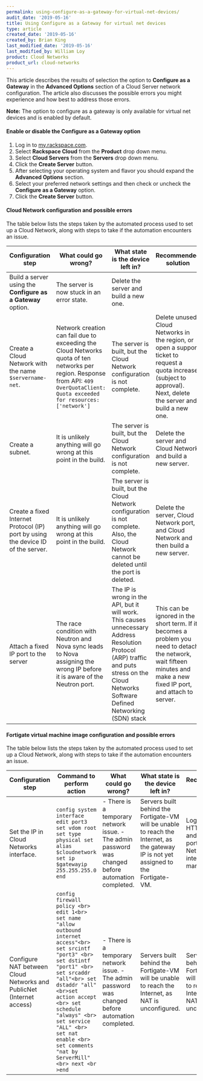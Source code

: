 ```yaml
---
permalink: using-configure-as-a-gateway-for-virtual-net-devices/
audit_date: '2019-05-16'
title: Using Configure as a Gateway for virtual net devices
type: article
created_date: '2019-05-16'
created_by: Brian King
last_modified_date: '2019-05-16'
last_modified_by: William Loy
product: Cloud Networks
product_url: cloud-networks
---
```


This article describes the results of selection the option to **Configure as a Gateway** in the **Advanced Options** section of a Cloud Server network configuration. The article also discusses the possible errors you might experience and how best to address those errors.

**Note:** The option to configure as a gateway is only available for virtual net devices and is enabled by default.

#### Enable or disable the Configure as a Gateway option

1. Log in to [my.rackspace.com](https://my.rackspace.com).
2. Select **Rackspace Cloud** from the **Product** drop down menu.
3. Select **Cloud Servers** from the **Servers** drop down menu.
4. Click the **Create Server** button.
5. After selecting your operating system and flavor you should expand the **Advanced Options** section.
6. Select your preferred network settings and then check or uncheck the **Configure as a Gateway** option.
7. Click the **Create Server** button.


#### Cloud Network configuration and possible errors

The table below lists the steps taken by the automated process used to set up a Cloud Network, along with steps to take if the automation encounters an issue.

| Configuration step | What could go wrong? | What state is the device left in? | Recommended solution |
|--------|----------------------|-----------------------------------|------------------------|
|Build a server using the **Configure as a Gateway** option. | The server is now stuck in an error state. | Delete the server and build a new one.|
|Create a Cloud Network with the name `$servername-net`. | Network creation can fail due to exceeding the Cloud Networks quota of ten networks per region. Response from API: `409 OverQuotaClient: Quota exceeded for resources: ['network']`	| The server is built, but the Cloud Network configuration is not complete.| Delete unused Cloud Networks in the region, or open a support ticket to request a quota increase (subject to approval). Next, delete the server and build a new one.|
|Create a subnet.| It is unlikely anything will go wrong at this point in the build.| The server is built, but the Cloud Network configuration is not complete.| Delete the server and Cloud Network and build a new server.|
| Create a fixed Internet Protocol (IP) port by using the device ID of the server.| It is unlikely anything will go wrong at this point in the build.| The server is built, but the Cloud Network configuration is not complete. Also, the Cloud Network cannot be deleted until the port is deleted.| Delete the server, Cloud Network port, and Cloud Network and then build a new server.|
| Attach a fixed IP port to the server| The race condition with Neutron and Nova sync leads to Nova assigning the wrong IP before it is aware of the Neutron port.| The IP is wrong in the API, but it will work. This causes unnecessary Address Resolution Protocol (ARP) traffic and puts stress on the Cloud Networks Software Defined Networking (SDN) stack| This can be ignored in the short term. If it becomes a problem you need to detach the network, wait fifteen minutes and make a new fixed IP port, and attach to server.|


#### Fortigate virtual machine image configuration and possible errors

The table below lists the steps taken by the automated process used to set up a Cloud Network, along with steps to take if the automation encounters an issue.

| Configuration step | Command to perform action | What could go wrong? | What state is the device left in? | Recommended solution |
|--------------------|---------------------------|----------------------|-----------------------------------|----------------------|
| Set the IP in Cloud Networks interface. | `config system interface edit port3 set vdom root set type physical set alias $cloudnetwork set ip $gatewayip 255.255.255.0 end`|  - There is a temporary network issue. - The admin password was changed before automation completed. | Servers built behind the Fortigate-VM will be unable to reach the Internet, as the gateway IP is not yet assigned to the Fortigate-VM. | Login via HTTPS or SSH and set the port3 (Cloud Networks) interface manually.|
| Configure NAT between Cloud Networks and PublicNet (Internet access) | `config firewall policy <br> edit 1<br> set name "allow outbound internet access"<br> set srcintf "port3" <br> set dstintf "port1" <br> set srcaddr "all"<br> set dstaddr "all" <br>set action accept <br> set schedule "always" <br> set service "ALL" <br> set nat enable <br> set comments "nat by ServerMill" <br> next <br >end`  |   - There is a temporary network issue. - The admin password was changed before automation completed. | Servers built behind the Fortigate-VM will be unable to reach the Internet, as NAT is unconfigured. | Servers built behind the Fortigate-VM will be unable to reach the Internet, as NAT is unconfigured. | Login via HTTPS or SSH and set the NAT configuration manually exactly as shown at left.|    
